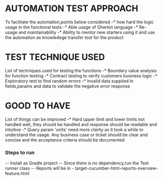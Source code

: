 # AUTOMATION TEST APPROACH
To facilitate the automation,points below considered
      -* how hard the logic usage in the functional tests
      -* Able usage of Gherkin language
      -* Re-usage and maintainability
      -* Ability to mentor new starters using it and use the automation as knowledege transfer tool for the product
      
# TEST TECHNIQUE USED
List of techniques used for testing the functions
            -*  Boundary value analysis for function testing
            -*  Contract testing to verify customers business logic
            -*  Exploratory test to find random errors
            -*  Invalid data supplied in fields,params and data to validate the negative error response

# GOOD TO HAVE
List of things can be improved
                         -*  Hard upper limit and lower limits not handled well, they should be handled and response should be readable and intuitive
                         -*  Query param 'units' need more clarity as it took a while to understand the usage. Any business case or ticket should be clear and concise and the acceptance criteria should be documented

 
### Steps to run 

-- Install as Gradle project
--  Since there is no dependency,run the Test runner class
-- Reports will be in  - target-cucumber-html-reports-overview-feature.html